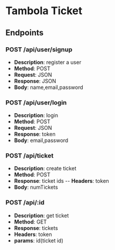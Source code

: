 # Tambola Ticket

## Endpoints

### POST /api/user/signup

- **Description**: register a user
- **Method**: POST
- **Request**: JSON
- **Response**: JSON
- **Body**: name,email,password

### POST /api/user/login

- **Description**: login
- **Method**: POST
- **Request**: JSON
- **Response**: token
- **Body**: email,password

### POST /api/ticket

- **Description**: create ticket
- **Method**: POST
- **Response**: ticket ids
-- **Headers**: token
- **Body**: numTickets

### POST /api/:id

- **Description**: get ticket
- **Method**: GET
- **Response**: tickets
- **Headers**: token
- **params**: id(ticket id)


